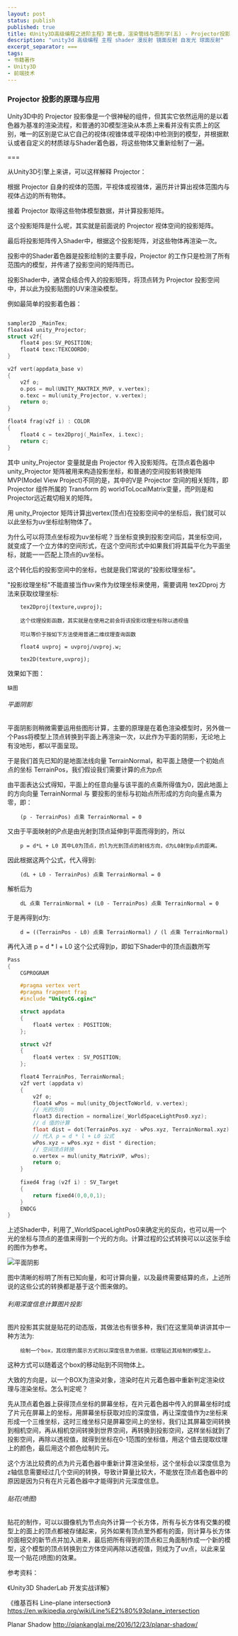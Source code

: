 ```yaml
---
layout: post
status: publish
published: true
title: 《Unity3D高级编程之进阶主程》第七章，渲染管线与图形学(五) - Projector投影原理以及PBR原理
description: "unity3d 高级编程 主程 shader 漫反射 镜面反射 自发光 球面反射"
excerpt_separator: ===
tags:
- 书籍著作
- Unity3D
- 前端技术
---
```


### Projector 投影的原理与应用

Unity3D中的 Projector 投影像是一个很神秘的组件，但其实它依然运用的是以着色器为基准的渲染流程，和普通的3D模型渲染从本质上来看并没有实质上的区别，唯一的区别是它从它自己的视体(视锥体或平视体)中检测到的模型，并根据默认或者自定义的材质球与Shader着色器，将这些物体又重新绘制了一遍。

===

从Unity3D引擎上来讲，可以这样解释 Projector：

根据 Projector 自身的视体的范围，平视体或视锥体，遍历并计算出视体范围内与视体占边的所有物体。

接着 Projector 取得这些物体模型数据，并计算投影矩阵。

这个投影矩阵是什么呢，其实就是前面说的 Projector 视体空间的投影矩阵。

最后将投影矩阵传入Shader中，根据这个投影矩阵，对这些物体再渲染一次。

投影中的Shader着色器是投影绘制的主要手段，Projector 的工作只是检测了所有范围内的模型，并传递了投影空间的矩阵而已。

投影Shader中，通常会结合传入的投影矩阵，将顶点转为 Projector 投影空间中，并以此为投影贴图的UV来渲染模型。

例如最简单的投影着色器：

``` c

sampler2D _MainTex;
float4x4 unity_Projector;
struct v2f{
	float4 pos:SV_POSITION;
	float4 texc:TEXCOORD0;
}

v2f vert(appdata_base v)
{
	v2f o;
	o.pos = mul(UNITY_MAXTRIX_MVP, v.vertex);
	o.texc = mul(unity_Projector, v.vertex);
	return o;
}

float4 frag(v2f i) : COLOR
{
	float4 c = tex2Dproj(_MainTex, i.texc);
	return c;
}

```

其中 unity_Projector 变量就是由 Projector 传入投影矩阵。在顶点着色器中 unity_Projector 矩阵被用来构造投影坐标，和普通的空间投影转换矩阵MVP(Model View Project)不同的是，其中的V是 Projector 空间的相关矩阵，即 Projector 组件所属的 Transform 的 worldToLocalMatrix变量，而P则是和Projector远近裁切相关的矩阵。

用 unity_Projector 矩阵计算出vertex(顶点)在投影空间中的坐标后，我们就可以以此坐标为uv坐标绘制物体了。

为什么可以将顶点坐标视为uv坐标呢？当坐标变换到投影空间后，其坐标空间，就变成了一个立方体的空间形式，在这个空间形式中如果我们将其扁平化为平面坐标，就能一一匹配上顶点的uv坐标。

这个转化后的投影空间中的坐标，也就是我们常说的"投影纹理坐标"。

"投影纹理坐标"不能直接当作uv来作为纹理坐标来使用，需要调用 tex2Dproj 方法来获取纹理坐标:

		tex2Dproj(texture,uvproj);

		这个纹理投影函数，其实就是在使用之前会将该投影纹理坐标除以透视值

		可以等价于按如下方法使用普通二维纹理查询函数

    	float4 uvproj = uvproj/uvproj.w;

    	tex2D(texture,uvproj);

效果如下图：

	缺图

###### 平面阴影

平面阴影则稍微需要运用些图形计算，主要的原理是在着色渲染模型时，另外做一个Pass将模型上顶点转换到平面上再渲染一次，以此作为平面的阴影，无论地上有没地形，都以平面呈现。

于是我们首先已知的是地面法线向量 TerrainNormal，和平面上随便一个初始点点的坐标 TerrainPos，我们假设我们需要计算的点为p点

由平面表达公式得知，平面上的任意向量与该平面的点乘所得值为0，因此地面上的方向向量 TerrainNormal 与 要投影的坐标与初始点所形成的方向向量点乘为零，即：

		(p - TerrainPos) 点乘 TerrainNormal = 0

又由于平面映射的P点是由光射到顶点延伸到平面而得到的，所以

		p = d*L + L0 其中L0为顶点，的l为光到顶点的射线方向，d为L0射到p点的距离。

因此根据这两个公式，代入得到:

		(dL + L0 - TerrainPos) 点乘 TerrainNormal = 0

解析后为

		dL 点乘 TerrainNormal + (L0 - TerrainPos) 点乘 TerrainNormal = 0

于是再得到d为:

		d = ((TerrainPos - L0) 点乘 TerrainNormal) / (l 点乘 TerrainNormal)

再代入进 p = d * l + L0 这个公式得到p，即如下Shader中的顶点函数所写

``` c
Pass
{
	CGPROGRAM

	#pragma vertex vert
	#pragma fragment frag
	#include "UnityCG.cginc"

	struct appdata
	{
		float4 vertex : POSITION;
	};

	struct v2f
	{
		float4 vertex : SV_POSITION;
	};            

    float4 TerrainPos, TerrainNormal;
	v2f vert (appdata v)
	{
		v2f o;
        float4 wPos = mul(unity_ObjectToWorld, v.vertex);
        // 光的方向
        float3 direction = normalize(_WorldSpaceLightPos0.xyz);
        // d 值的计算
        float dist = dot(TerrainPos.xyz - wPos.xyz, TerrainNormal.xyz) / dot(direction, TerrainNormal.xyz);
        // 代入 p = d * l + L0 公式
        wPos.xyz = wPos.xyz + dist * direction;
        // 空间顶点转换
		o.vertex = mul(unity_MatrixVP, wPos);
		return o;
	}
	
	fixed4 frag (v2f i) : SV_Target
	{
		return fixed4(0,0,0,1);
	}
	ENDCG
}
```

上述Shader中，利用了_WorldSpaceLightPos0来确定光的反向，也可以用一个光的坐标与顶点的差值来得到一个光的方向。计算过程的公式转换可以以这张手绘的图作为参考。

![平面阴影](/assets/book/7/pingmianyinying.png)

图中清晰的标明了所有已知向量，和可计算向量，以及最终需要结算的点，上述所说的这些公式的转换都是基于这个图来做的。

###### 利用深度信息计算图片投影

图片投影其实就是贴花的动态版，其做法也有很多种，我们在这里简单讲讲其中一种方法为:

		绘制一个box，其纹理的展示方式则以深度信息为依据，纹理贴近其绘制的模型上。

这种方式可以随着这个box的移动贴到不同物体上。

大致的方向是，以一个BOX为渲染对象，渲染时在片元着色器中重新判定渲染纹理与渲染坐标。怎么判定呢？

先从顶点着色器上获得顶点坐标的屏幕坐标，在片元着色器中传入的屏幕坐标时成了片元在屏幕上的坐标，用屏幕坐标获取对应的深度值，再让深度值作为z坐标来形成一个三维坐标，这时三维坐标只是屏幕空间上的坐标，我们让其屏幕空间转换到相机空间，再从相机空间转换到世界空间，再转换到投影空间，这样坐标就到了投影空间，再除以透视值，就得到坐标在0-1范围的坐标值，用这个值去提取纹理上的颜色，最后用这个颜色绘制片元。

这个方法比较费的点为片元着色器中重新计算渲染坐标，这个坐标会以深度信息为z轴信息需要经过几个空间的转换，导致计算量比较大，不能放在顶点着色器中的原因是因为只有在片元着色器中才能得到片元深度信息。

###### 贴花(喷图)

贴花的制作，可以以摄像机为节点向外计算一个长方体，所有与长方体有交集的模型上的面上的顶点都被存储起来，另外如果有顶点里外都有的面，则计算与长方体的面相交的新节点并加入进来，最后把所有得到的顶点和三角面制作成一个新的模型，这个模型的顶点转换到立方体空间再除以透视值，则成为了uv点，以此来呈现一个贴花(喷图)的效果。

参考资料：

《Unity3D ShaderLab 开发实战详解》

《维基百科 Line–plane intersection》 https://en.wikipedia.org/wiki/Line%E2%80%93plane_intersection

Planar Shadow http://qiankanglai.me/2016/12/23/planar-shadow/

